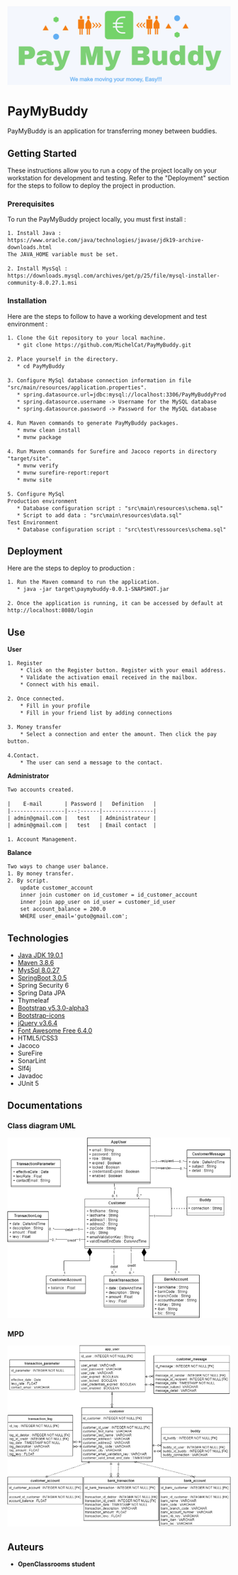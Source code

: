 ![Image](src\main\resources\static\img\ImagePayMyBuddy.png "Pay My Buddy")
# PayMyBuddy

PayMyBuddy is an application for transferring money between buddies.

## Getting Started

These instructions allow you to run a copy of the project locally on your workstation for development and testing. Refer to the "Deployment" section for the steps to follow to deploy the project in production.

### Prerequisites

To run the PayMyBuddy project locally, you must first install :

```
1. Install Java :
https://www.oracle.com/java/technologies/javase/jdk19-archive-downloads.html
The JAVA_HOME variable must be set.

2. Install MysSql :
https://downloads.mysql.com/archives/get/p/25/file/mysql-installer-community-8.0.27.1.msi
```

### Installation

Here are the steps to follow to have a working development and test environment :


```
1. Clone the Git repository to your local machine.
   * git clone https://github.com/MichelCat/PayMyBuddy.git

2. Place yourself in the directory.
   * cd PayMyBuddy

3. Configure MySql database connection information in file "src/main/resources/application.properties".
   * spring.datasource.url=jdbc:mysql://localhost:3306/PayMyBuddyProd
   * spring.datasource.username -> Username for the MySQL database
   * spring.datasource.password -> Password for the MySQL database

4. Run Maven commands to generate PayMyBuddy packages.
   * mvnw clean install
   * mvnw package

4. Run Maven commands for Surefire and Jacoco reports in directory "target/site".
   * mvnw verify
   * mvnw surefire-report:report
   * mvnw site
   
5. Configure MySql
Production environment
   * Database configuration script : "src\main\resources\schema.sql"
   * Script to add data : "src\main\resources\data.sql"
Test Environment
   * Database configuration script : "src\test\ressources\schema.sql"
```

## Deployment

Here are the steps to deploy to production :

```
1. Run the Maven command to run the application.
   * java -jar target\paymybuddy-0.0.1-SNAPSHOT.jar

2. Once the application is running, it can be accessed by default at http://localhost:8080/login

```

## Use

**User**

```
1. Register
    * Click on the Register button. Register with your email address.
    * Validate the activation email received in the mailbox.
    * Connect with his email.

2. Once connected.
    * Fill in your profile
    * Fill in your friend list by adding connections

3. Money transfer
    * Select a connection and enter the amount. Then click the pay button.

4.Contact.
    * The user can send a message to the contact.   
```

**Administrator**

```
Two accounts created.

|    E-mail       | Password |   Definition   |
|-----------------|---:------|----------------|
| admin@gmail.com |   test   | Administrateur |
| admin@gmail.com |   test   | Email contact  |

1. Account Management.
```

**Balance**

```
Two ways to change user balance.
1. By money transfer.
2. By script.
	update customer_account
	inner join customer on id_customer = id_customer_account
	inner join app_user on id_user = customer_id_user
	set account_balance = 200.0
	WHERE user_email='guto@gmail.com';
```

## Technologies

* [Java JDK 19.0.1](https://www.oracle.com/java/technologies/javase/jdk19-archive-downloads.html)
* [Maven 3.8.6](https://maven.apache.org/)
* [MysSql 8.0.27](https://dev.mysql.com/downloads/installer/)
* [SpringBoot 3.0.5](https://spring.io/projects/spring-boot)
* Spring Security 6
* Spring Data JPA
* Thymeleaf
* [Bootstrap  v5.3.0-alpha3](https://getbootstrap.com/)
* [Bootstrap-icons](https://cdn.jsdelivr.net/npm/bootstrap-icons@latest/)
* [jQuery v3.6.4](https://jquery.com/download/)
* [Font Awesome Free 6.4.0](https://fontawesome.com/download)
* HTML5/CSS3
* Jacoco
* SureFire
* SonarLint
* Slf4j
* Javadoc
* JUnit 5

## Documentations

### Class diagram UML
![Image](documents/classDiagram.png "Class diagram UML")

### MPD
![Image](documents/MPD.png "MPD")

## Auteurs

* **OpenClassrooms student**
